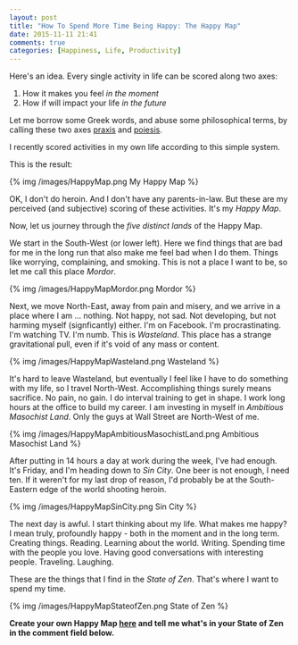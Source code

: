 ```yaml
---
layout: post
title: "How To Spend More Time Being Happy: The Happy Map"
date: 2015-11-11 21:41
comments: true
categories: [Happiness, Life, Productivity]
---
```


Here's an idea. Every single activity in life can be scored along two axes:

1. How it makes you feel *in the moment*
2. How if will impact your life *in the future*

Let me borrow some Greek words, and abuse some philosophical terms, by calling these two axes [praxis](https://en.wikipedia.org/wiki/Poiesis) and [poiesis](https://en.wikipedia.org/wiki/Poiesis).

I recently scored activities in my own life according to this simple system. 

This is the result:

{% img /images/HappyMap.png My Happy Map %}

OK, I don't do heroin. And I don't have any parents-in-law. But these are my perceived (and subjective) scoring of these activities. It's my *Happy Map*.

Now, let us journey through the *five distinct lands* of the Happy Map.

We start in the South-West (or lower left). Here we find things that are bad for me in the long run that also make me feel bad when I do them. Things like worrying, complaining, and smoking. This is not a place I want to be, so let me call this place *Mordor*.

{% img /images/HappyMapMordor.png Mordor %}

Next, we move North-East, away from pain and misery, and we arrive in a place where I am ... nothing. Not happy, not sad. Not developing, but not harming myself (signficantly) either. I'm on Facebook. I'm procrastinating. I'm watching TV. I'm numb. This is *Wasteland*. This place has a strange gravitational pull, even if it's void of any mass or content.

{% img /images/HappyMapWasteland.png Wasteland %}

It's hard to leave Wasteland, but eventually I feel like I have to do something with my life, so I travel North-West. Accomplishing things surely means sacrifice. No pain, no gain. I do interval training to get in shape. I work long hours at the office to build my career. I am investing in myself in *Ambitious Masochist Land*. Only the guys at Wall Street are North-West of me.

{% img /images/HappyMapAmbitiousMasochistLand.png Ambitious Masochist Land %}

After putting in 14 hours a day at work during the week, I've had enough. It's Friday, and I'm heading down to *Sin City*. One beer is not enough, I need ten. If it weren't for my last drop of reason, I'd probably be at the South-Eastern edge of the world shooting heroin.

{% img /images/HappyMapSinCity.png Sin City %}

The next day is awful. I start thinking about my life. What makes me happy? I mean truly, profoundly happy - both in the moment and in the long term. Creating things. Reading. Learning about the world. Writing. Spending time with the people you love. Having good conversations with interesting people. Traveling. Laughing.

These are the things that I find in the *State of Zen*. That's where I want to spend my time.

{% img /images/HappyMapStateofZen.png State of Zen %}

**Create your own Happy Map [here](http://bit.ly/the-happy-map) and tell me what's in your State of Zen in the comment field below.**